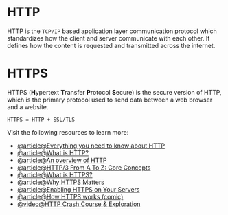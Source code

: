 # HTTP

HTTP is the `TCP/IP` based application layer communication protocol which standardizes how the client and server communicate with each other. It defines how the content is requested and transmitted across the internet.

HTTPS
=====

HTTPS (**H**ypertext **T**ransfer **P**rotocol **S**ecure) is the secure version of HTTP, which is the primary protocol used to send data between a web browser and a website.

`HTTPS = HTTP + SSL/TLS`

Visit the following resources to learn more:

- [@article@Everything you need to know about HTTP](https://cs.fyi/guide/http-in-depth)
- [@article@What is HTTP?](https://www.cloudflare.com/en-gb/learning/ddos/glossary/hypertext-transfer-protocol-http/)
- [@article@An overview of HTTP](https://developer.mozilla.org/en-US/docs/Web/HTTP/Overview)
- [@article@HTTP/3 From A To Z: Core Concepts](https://www.smashingmagazine.com/2021/08/http3-core-concepts-part1/)
- [@article@What is HTTPS?](https://www.cloudflare.com/en-gb/learning/ssl/what-is-https/)
- [@article@Why HTTPS Matters](https://developers.google.com/web/fundamentals/security/encrypt-in-transit/why-https)
- [@article@Enabling HTTPS on Your Servers](https://web.dev/enable-https/)
- [@article@How HTTPS works (comic)](https://howhttps.works/)
- [@video@HTTP Crash Course & Exploration](https://www.youtube.com/watch?v=iYM2zFP3Zn0)